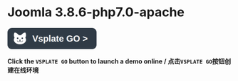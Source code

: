 # Joomla 3.8.6-php7.0-apache

<a href="https://www.vsplate.com/?docker-compose=https://github.com/vsplate/dcenvs/joomla/3.8.6-php7.0-apache"><img alt="VSPLATE GO" src="https://raw.githubusercontent.com/vsplate/images/master/vsgo_btn.png" width="200px"></a>

**Click the `VSPLATE GO` button to launch a demo online / 点击`VSPLATE GO`按钮创建在线环境**